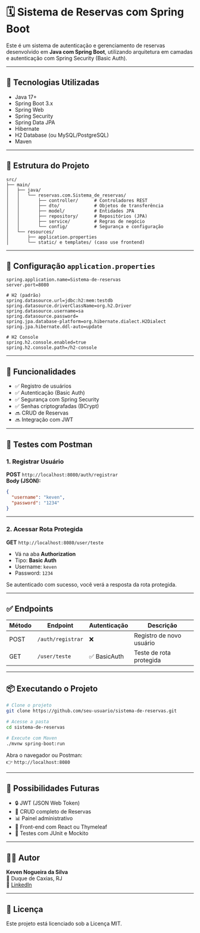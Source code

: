 # 🗓️ Sistema de Reservas com Spring Boot

Este é um sistema de autenticação e gerenciamento de reservas desenvolvido em **Java com Spring Boot**, utilizando arquitetura em camadas e autenticação com Spring Security (Basic Auth).

---

## 🚀 Tecnologias Utilizadas

- Java 17+
- Spring Boot 3.x
- Spring Web
- Spring Security
- Spring Data JPA
- Hibernate
- H2 Database (ou MySQL/PostgreSQL)
- Maven

---

## 📁 Estrutura do Projeto

```
src/
├── main/
│   ├── java/
│   │   └── reservas.com.Sistema_de_reservas/
│   │       ├── controller/      # Controladores REST
│   │       ├── dto/             # Objetos de transferência
│   │       ├── model/           # Entidades JPA
│   │       ├── repository/      # Repositórios (JPA)
│   │       ├── service/         # Regras de negócio
│   │       └── config/          # Segurança e configuração
│   └── resources/
│       ├── application.properties
│       └── static/ e templates/ (caso use frontend)
```

---

## 🔧 Configuração `application.properties`

```properties
spring.application.name=Sistema-de-reservas
server.port=8080

# H2 (padrão)
spring.datasource.url=jdbc:h2:mem:testdb
spring.datasource.driverClassName=org.h2.Driver
spring.datasource.username=sa
spring.datasource.password=
spring.jpa.database-platform=org.hibernate.dialect.H2Dialect
spring.jpa.hibernate.ddl-auto=update

# H2 Console
spring.h2.console.enabled=true
spring.h2.console.path=/h2-console
```

---

## 🔐 Funcionalidades

- ✅ Registro de usuários
- ✅ Autenticação (Basic Auth)
- ✅ Segurança com Spring Security
- ✅ Senhas criptografadas (BCrypt)
- 🔜 CRUD de Reservas
- 🔜 Integração com JWT

---

## 🧪 Testes com Postman

### 1. Registrar Usuário

**POST** `http://localhost:8080/auth/registrar`  
**Body (JSON):**

```json
{
  "username": "keven",
  "password": "1234"
}
```

---

### 2. Acessar Rota Protegida

**GET** `http://localhost:8080/user/teste`  
- Vá na aba **Authorization**
- Tipo: **Basic Auth**
- Username: `keven`
- Password: `1234`

Se autenticado com sucesso, você verá a resposta da rota protegida.

---

## ✅ Endpoints

| Método | Endpoint              | Autenticação | Descrição                    |
|--------|------------------------|--------------|------------------------------|
| POST   | `/auth/registrar`      | ❌           | Registro de novo usuário     |
| GET    | `/user/teste`          | ✅ BasicAuth | Teste de rota protegida      |

---

## 📦 Executando o Projeto

```bash
# Clone o projeto
git clone https://github.com/seu-usuario/sistema-de-reservas.git

# Acesse a pasta
cd sistema-de-reservas

# Execute com Maven
./mvnw spring-boot:run
```

Abra o navegador ou Postman:  
👉 `http://localhost:8080`

---

## 🧩 Possibilidades Futuras

- 🔒 JWT (JSON Web Token)
- 📅 CRUD completo de Reservas
- 📊 Painel administrativo
- 📱 Front-end com React ou Thymeleaf
- 🧪 Testes com JUnit e Mockito

---

## 👨‍💻 Autor

**Keven Nogueira da Silva**  
📍 Duque de Caxias, RJ  
🔗 [LinkedIn](https://www.linkedin.com/in/keven-nogueira-da-silva-44237b361/)

---

## 📝 Licença

Este projeto está licenciado sob a Licença MIT.
